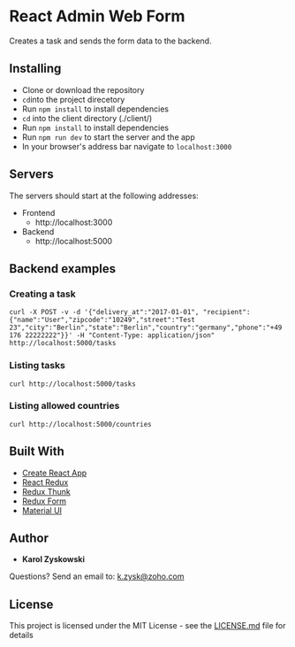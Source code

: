 # React Admin Web Form

Creates a task and sends the form data to the backend.

## Installing

* Clone or download the repository
* `cd`into the project direcetory
* Run `npm install` to install dependencies
* `cd` into the client directory (./client/)
* Run `npm install` to install dependencies
* Run `npm run dev` to start the server and the app
* In your browser's address bar navigate to `localhost:3000`

## Servers

The servers should start at the following addresses:

* Frontend
  * http://localhost:3000
* Backend
  * http://localhost:5000

## Backend examples

### Creating a task
```
curl -X POST -v -d '{"delivery_at":"2017-01-01", "recipient":{"name":"User","zipcode":"10249","street":"Test 23","city":"Berlin","state":"Berlin","country":"germany","phone":"+49 176 22222222"}}' -H "Content-Type: application/json" http://localhost:5000/tasks
```

### Listing tasks
```
curl http://localhost:5000/tasks
```

### Listing allowed countries
```
curl http://localhost:5000/countries
```

## Built With

* [Create React App](https://github.com/facebookincubator/create-react-app)
* [React Redux](https://github.com/reactjs/react-redux)
* [Redux Thunk](https://github.com/gaearon/redux-thunk)
* [Redux Form](https://github.com/erikras/redux-form)
* [Material UI](http://www.material-ui.com)

## Author

* **Karol Zyskowski**

Questions? Send an email to: k.zysk@zoho.com

## License

This project is licensed under the MIT License - see the [LICENSE.md](LICENSE.md) file for details

